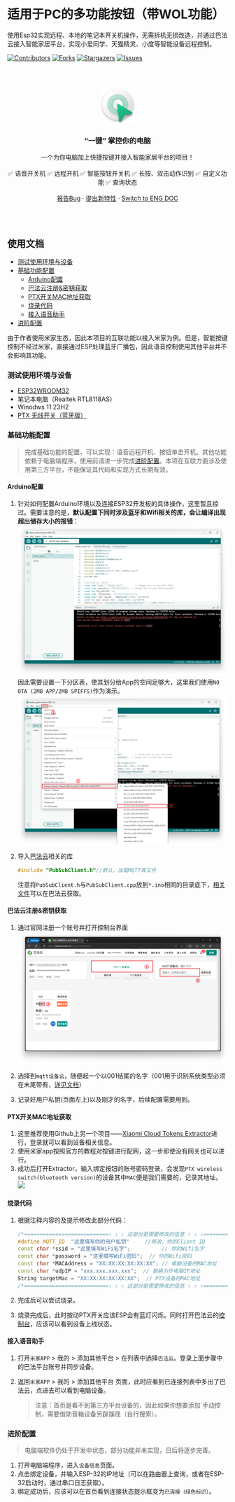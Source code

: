 # 适用于PC的多功能按钮（带WOL功能）

使用Esp32实现远程、本地的笔记本开关机操作，无需拆机无损改造，并通过巴法云接入智能家居平台，实现小爱同学、天猫精灵、小度等智能设备远程控制。

<!-- PROJECT SHIELDS -->

[![Contributors][contributors-shield]][contributors-url]
[![Forks][forks-shield]][forks-url]
[![Stargazers][stars-shield]][stars-url]
[![Issues][issues-shield]][issues-url]

<!-- PROJECT LOGO -->
<br />
<br />
<p align="center">
  <a href="https://github.com/KongWZGordon/ESP32-WOL-Smart-Key/">
    <img src="Pics/logo.png" alt="Logo" width="80" height="80">
  </a>
  <h3 align="center">“一键” 掌控你的电脑</h3>
  <p align="center">
    一个为你电脑加上快捷按键并接入智能家居平台的项目！
    <br />
    <br />
    ✅ 语音开关机 ✅ 远程开机 ✅ 智能按钮开关机 ✅ 长按、双击动作识别 ✅ 自定义功能 ✅ 查询状态
    <br />
    <br />
    <a href="https://github.com/KongWZGordon/ESP32-WOL-Smart-Key/issues">报告Bug</a>
    ·
    <a href="https://github.com/KongWZGordon/ESP32-WOL-Smart-Key/issues">提出新特性</a>
    ·
    <a href="https://github.com/KongWZGordon/ESP32-WOL-Smart-Key/README-eng">Switch to ENG DOC</a>
  </p>
<br />
<br />
</p>

## 使用文档

- [测试使用环境与设备](#测试使用环境与设备)
- [基础功能配置](#基础功能配置)
  - [Arduino配置](#Arduino配置)
  - [巴法云注册&密钥获取](#巴法云注册密钥获取)
  - [PTX开关MAC地址获取](#PTX开关MAC地址获取)
  - [烧录代码](#烧录代码)
  - [接入语音助手](#接入语音助手)
- [进阶配置](#进阶配置)    

由于作者使用米家生态，因此本项目的互联功能以接入米家为例。但是，智能按键控制不经过米家，直接通过ESP处理蓝牙广播包，因此语音控制使用其他平台并不会影响其功能。

### 测试使用环境与设备
+ [ESP32WROOM32](https://www.espressif.com.cn/sites/default/files/documentation/esp32-wroom-32_datasheet_cn.pdf)
+ 笔记本电脑（Realtek RTL8118AS）
+ Winodws 11 23H2
+ [PTX 无线开关（蓝牙版）](https://home.mi.com/webapp/content/baike/product/index.html?model=090615.remote.btsw1)


### 基础功能配置

> 完成基础功能的配置，可以实现：语音远程开机、按钮单击开机。其他功能依赖于电脑端程序，使用前请进一步完成[进阶配置](#进阶配置)。本项在互联方面涉及使用第三方平台，不能保证其代码和实现方式长期有效。

#### **Arduino配置**
1. 针对如何配置Arduino环境以及连接ESP32开发板的具体操作，这里暂且掠过。需要注意的是，**默认配置下同时涉及蓝牙和Wifi相关的库，会让编译出现超出储存大小的报错**：
   ![](./Pics/error.png)
   因此需要设置一下分区表，使其划分给App的空间足够大，这里我们使用`NO OTA (2MB APP/2MB SPIFFS)`作为演示。
   ![](./Pics/space.png)

2. 导入[巴法云](https://cloud.bemfa.com/)相关的库

   ```cpp
   #include "PubSubClient.h"//默认，加载MQTT库文件
   ```

   注意将`PubSubClient.h`与`PubSubClient.cpp`放到`*.ino`相同的目录底下，[相关文件](https://cloud.bemfa.com/zip/8266/Bemfa_MQTT.zip)可以在巴法云获取。
   
#### **巴法云注册&密钥获取**
1. 通过官网注册一个账号并打开控制台界面
   ![](./Pics/bafa.png)
   
2. 选择到`mqtt设备云`，随便起一个以001结尾的名字（001用于识别系统类型必须在末尾带有，[详见文档](https://cloud.bemfa.com/docs/src/speaker_mi.html)）
3. 记录好用户私钥(页面左上)以及刚才的名字，后续配置需要用到。

#### **PTX开关MAC地址获取**
1. 这里推荐使用Github上另一个项目——[Xiaomi Cloud Tokens Extractor](https://github.com/PiotrMachowski/Xiaomi-cloud-tokens-extractor/)进行，登录就可以看到设备相关信息。
2. 使用米家app按照官方的教程对按键进行配网，这一步即使没有网关也可以进行。
3. 成功后打开Extractor，输入绑定按钮的账号密码登录，会发现`PTX wireless switch(bluetooth version)`的设备其中`MAC`便是我们需要的，记录其地址。
   ![](./Pics/extrator.png)


#### **烧录代码**
1. 根据注释内容的及提示修改此部分代码：

   ```cpp
   /*===========================⇩ ⇩ ⇩ 这部分是需要修改的信息 ⇩ ⇩ ⇩================================*/
   #define MQTT_ID  "这里填写你的用户私钥"     //修改，你的Client ID
   const char *ssid = "这里填写WiFi名字";          // 你的Wifi名字
   const char *password = "这里填写WiFi密码";  // 你的Wifi密码
   const char *MACAddress = "XX:XX:XX:XX:XX:XX"; // 电脑设备的MAC地址
   const char *udpIP = "xxx.xxx.xxx.xxx";  // 替换为你电脑IP地址
   String targetMac = "XX:XX:XX:XX:XX:XX";  // PTX设备的MAC地址
   /*===========================⇧ ⇧ ⇧ 这部分是需要修改的信息 ⇧ ⇧ ⇧================================*/
   ```

2. 完成后可以尝试烧录。
3. 烧录完成后，此时按动PTX开关应该ESP会有蓝灯闪烁。同时打开巴法云的[控制台](https://cloud.bemfa.com/tcp/devicemqtt.html)，应该可以看到设备上线状态。

#### **接入语音助手**

1. 打开`米家APP` > 我的 > 添加其他平台 > 在列表中选择`巴法云`。登录上面步骤中的巴法平台账号并同步设备。

2. 返回`米家APP` > 我的 > 添加其他平台 页面，此时应看到已连接列表中多出了巴法云，点进去可以看到电脑设备。

   > 注意：首页是看不到第三方平台设备的，因此如果你想要添加`手动控制，需要借助音箱设备另辟蹊径（自行搜索）。

### 进阶配置
   > 电脑端软件仍处于开发中状态，部分功能并未实现，日后将逐步完善。
1. 打开电脑端程序，进入`设备信息`页面。
2. 点击绑定设备，并输入ESP-32的IP地址（可以在路由器上查询，或者在ESP-32启动时，通过串口日志获取）。
3. 绑定成功后，应该可以在首页看到连接状态提示框变为`已连接（绿色标识）`。

<!-- links -->

[your-project-path]:KongWZGordon/ESP32-WOL-Smart-Key
[contributors-shield]: https://img.shields.io/github/contributors/KongWZGordon/ESP32-WOL-Smart-Key.svg?style=flat-square
[contributors-url]: https://github.com/KongWZGordon/ESP32-WOL-Smart-Key/graphs/contributors
[forks-shield]: https://img.shields.io/github/forks/KongWZGordon/ESP32-WOL-Smart-Key.svg?style=flat-square
[forks-url]: https://github.com/KongWZGordon/ESP32-WOL-Smart-Key/network/members
[stars-shield]: https://img.shields.io/github/stars/KongWZGordon/ESP32-WOL-Smart-Key.svg?style=flat-square
[stars-url]: https://github.com/KongWZGordon/ESP32-WOL-Smart-Key/stargazers
[issues-shield]: https://img.shields.io/github/issues/KongWZGordon/ESP32-WOL-Smart-Key.svg?style=flat-square
[issues-url]: https://img.shields.io/github/issues/KongWZGordon/ESP32-WOL-Smart-Key.svg

